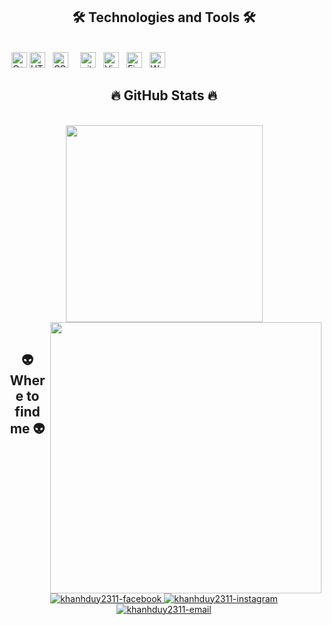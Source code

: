 <h2 align="center">🛠 Technologies and Tools 🛠</h2>
<br>
&nbsp;
<span><img src="https://img.shields.io/badge/C++-282C34?logo=c++&logoColor=007ACC" alt="C++ logo" title="C++" height="25" /></span>
<span><img src="https://img.shields.io/badge/HTML5-282C34?logo=html5&logoColor=E34F26" alt="HTML5 logo" title="HTML5" height="25" /></span>
&nbsp;
<span><img src="https://img.shields.io/badge/CSS3-282C34?logo=css3&logoColor=1572B6" alt="CSS3 logo" title="CSS3" height="25" /></span>
&nbsp;
&nbsp;
<span><img src="https://img.shields.io/badge/git-282C34?logo=git&logoColor=F05032" alt="git logo" title="git" height="25" /></span>
&nbsp;
<span><img src="https://img.shields.io/badge/VS%20Code-282C34?logo=visual-studio-code&logoColor=007ACC" alt="Visual Studio Code logo" title="Visual Studio Code" height="25" /></span>
&nbsp;
<span><img src="https://img.shields.io/badge/Firebase-282C34?logo=firebase&logoColor=FFCA28" alt="Firebase logo" title="Firebase" height="25" /></span>
&nbsp;
<span><img src="https://img.shields.io/badge/WordPress-282C34?logo=wordPress&logoColor=21759B" alt="WordPress logo" title="WordPress" height="25" /></span>
&nbsp;

<br>
<h2 align="center">🔥 GitHub Stats 🔥</h2>
<br>
<div align=center>
  <a href="#" title="KhanhDuy2311">
    <img width="315" align="center" src="https://github-readme-stats.vercel.app/api/top-langs/?username=khanhduy2311&hide=c%23,powershell,Mathematica,Ruby,Objective-C,Objective-C%2b%2b,Cuda&title_color=61dafb&text_color=ffffff&icon_color=61dafb&bg_color=20232a&langs_count=8&layout=compact&border_color=61dafb&hide_border=true" />
  </a>
  <a href="#" title="Khanhduy2311">
    <img align="right" width="434" src="https://github-readme-stats.vercel.app/api?username=khanhduy2311&show_icons=true&theme=react&border_color=61dafb&hide_border=true" />
  </a>
</div>

<br>
<h2 align="center">👽 Where to find me 👽</h2>
<br>
<div align="center">
  <a href="https://www.facebook.com/khanh.duy.2311.2k6" target="blank">
    <img src="https://img.icons8.com/bubbles/100/000000/facebook-new.png" alt="khanhduy2311-facebook" />
  </a>
  <a href="https://www.instagram.com/khahn_duyz.06" target="blank">
    <img src="https://img.icons8.com/bubbles/100/000000/instagram.png" alt="khanhduy2311-instagram" />
  </a>
  <a href="mailto:khanhduy23112006@gmail.com" target="top">
    <img src="https://img.icons8.com/bubbles/100/000000/apple-mail.png" alt="khanhduy2311-email" />
  </a>
</div>

<br>

<br>
